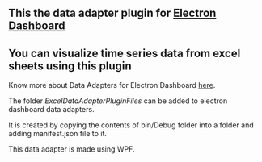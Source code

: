 ## This the data adapter plugin for [Electron Dashboard](https://github.com/nagasudhirpulla/electron_react_dashboard/)

## You can visualize time series data from excel sheets using this plugin

Know more about Data Adapters for Electron Dashboard [here](https://github.com/nagasudhirpulla/electron_react_dashboard/wiki/Data-Adapters).

The folder *ExcelDataAdapterPluginFiles* can be added to electron dashboard data adapters. 

It is created by copying the contents of bin/Debug folder into a folder and adding manifest.json file to it.

This data adapter is made using WPF.

